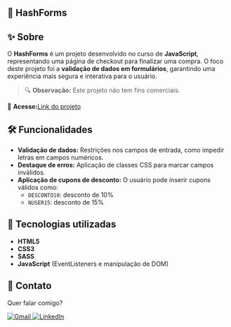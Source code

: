 ## 🛒 HashForms

## ✨ Sobre

O **HashForms** é um projeto desenvolvido no curso de **JavaScript**, representando uma página de checkout para finalizar uma compra. O foco deste projeto foi a **validação de dados em formulários**, garantindo uma experiência mais segura e interativa para o usuário.

> 🔍 **Observação:** Este projeto não tem fins comerciais.

📌 **Acesse:**[Link do projeto](https://cerulean-puffpuff-3157f8.netlify.app/)

## 🛠 Funcionalidades

-   **Validação de dados:** Restrições nos campos de entrada, como impedir letras em campos numéricos.
-   **Destaque de erros:** Aplicação de classes CSS para marcar campos inválidos.
-   **Aplicação de cupons de desconto:** O usuário pode inserir cupons válidos como:
    -   `DESCONTO10`: desconto de 10%
    -   `NUSER15`: desconto de 15%

## 🚀 Tecnologias utilizadas

-   **HTML5**
-   **CSS3**
-   **SASS**
-   **JavaScript** (EventListeners e manipulação de DOM)

## 💌 Contato

Quer falar comigo?

<p align="left">  
<a href="mailto:edsoncarvalhointuria@gmail.com" title="Gmail">  
  <img src="https://img.shields.io/badge/-Gmail-FF0000?style=flat-square&labelColor=FF0000&logo=gmail&logoColor=white" alt="Gmail"/>  
</a>  
<a href="https://br.linkedin.com/in/edson-carvalho-inturia-1442a0129" title="LinkedIn">  
  <img src="https://img.shields.io/badge/-LinkedIn-0e76a8?style=flat-square&logo=linkedin&logoColor=white" alt="LinkedIn"/>  
</a> 
</p>
